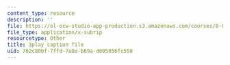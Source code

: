 ```yaml
---
content_type: resource
description: ''
file: https://ol-ocw-studio-app-production.s3.amazonaws.com/courses/8-06-quantum-physics-iii-spring-2018/762c80bf7ffd7e0eb69ad005056fc558_wWPh_6ex8qw.srt
file_type: application/x-subrip
resourcetype: Other
title: 3play caption file
uid: 762c80bf-7ffd-7e0e-b69a-d005056fc558
---
```

